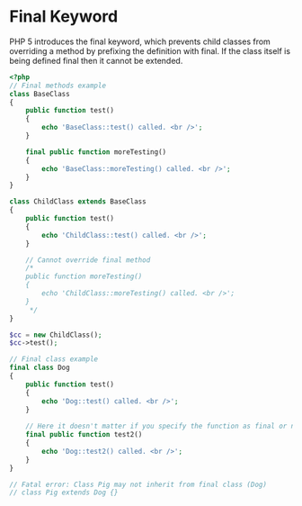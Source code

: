 # Final Keyword

PHP 5 introduces the final keyword, which prevents child classes from overriding a method by prefixing the definition with final. If the class itself is being defined final then it cannot be extended.

```php
<?php
// Final methods example
class BaseClass
{
    public function test()
    {   
        echo 'BaseClass::test() called. <br />';
    }   

    final public function moreTesting()
    {   
        echo 'BaseClass::moreTesting() called. <br />';
    }   
}

class ChildClass extends BaseClass
{
    public function test()
    {   
        echo 'ChildClass::test() called. <br />';
    }   

    // Cannot override final method
    /*  
    public function moreTesting()
    {
        echo 'ChildClass::moreTesting() called. <br />';
    }
     */
}

$cc = new ChildClass();
$cc->test();

// Final class example
final class Dog
{
    public function test()
    {
        echo 'Dog::test() called. <br />';
    }
    
    // Here it doesn't matter if you specify the function as final or not
    final public function test2()
    {
        echo 'Dog::test2() called. <br />';
    }
}   

// Fatal error: Class Pig may not inherit from final class (Dog)
// class Pig extends Dog {}
```

